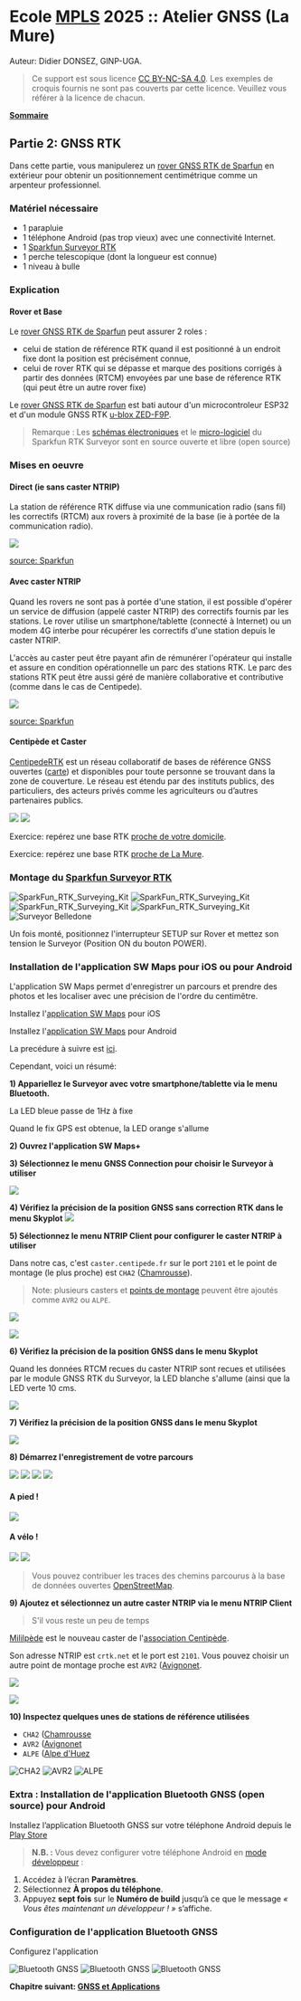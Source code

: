 # Ecole [MPLS](https://alpes-dauphine.maisons-pour-la-science.org/) 2025 :: Atelier GNSS (La Mure)

Auteur: Didier DONSEZ, GINP-UGA.

> Ce support est sous licence [CC BY-NC-SA 4.0](https://creativecommons.org/licenses/by-nc-sa/4.0/). Les exemples de croquis fournis ne sont pas couverts par cette licence. Veuillez vous référer à la licence de chacun.

**[Sommaire](README.md)**

## Partie 2: GNSS RTK

Dans cette partie, vous manipulerez un [rover GNSS RTK de Sparfun](https://learn.sparkfun.com/tutorials/sparkfun-rtk-surveyor-hookup-guide/all) en extérieur pour obtenir un positionnement centimétrique comme un arpenteur professionnel.

### Matériel nécessaire

* 1 parapluie
* 1 téléphone Android (pas trop vieux) avec une connectivité Internet.
* 1 [Sparkfun Surveyor RTK](https://learn.sparkfun.com/tutorials/sparkfun-rtk-surveyor-hookup-guide/all)
* 1 perche telescopique (dont la longueur est connue)
* 1 niveau à bulle

### Explication

#### Rover et Base

Le [rover GNSS RTK de Sparfun](https://learn.sparkfun.com/tutorials/sparkfun-rtk-surveyor-hookup-guide/all) peut assurer 2 roles :
* celui de station de référence RTK quand il est positionné à un endroit fixe dont la position est précisément connue,
* celui de rover RTK qui se dépasse et marque des positions corrigés à partir des données (RTCM) envoyées par une base de réference RTK (qui peut être un autre rover fixe) 

Le [rover GNSS RTK de Sparfun](https://learn.sparkfun.com/tutorials/sparkfun-rtk-surveyor-hookup-guide/all) est bati autour d'un microcontroleur ESP32 et d'un module GNSS RTK [u-blox ZED-F9P](https://www.u-blox.com/en/product/zed-f9p-module).

> Remarque : Les [schémas électroniques](https://github.com/sparkfun/SparkFun_RTK_Surveyor) et le [micro-logiciel](https://github.com/sparkfun/SparkFun_RTK_Firmware) du Sparkfun RTK Surveyor sont en source ouverte et libre (open source)

### Mises en oeuvre

#### Direct (ie sans caster NTRIP)

La station de référence RTK diffuse via une communication radio (sans fil) les correctifs (RTCM) aux rovers à proximité de la base (ie à portée de la communication radio).

![](BaseStationRoverRadio.webp)

[source: Sparkfun](https://www.sparkfun.com/rtk#boards)

#### Avec caster NTRIP

Quand les rovers ne sont pas à portée d'une station, il est possible d'opérer un service de diffusion (appelé caster NTRIP) des correctifs fournis par les stations. Le rover utilise un smartphone/tablette (connecté à Internet) ou un modem 4G interbe pour récupérer les correctifs d'une station depuis le caster NTRIP.

L'accès au caster peut être payant afin de rémunérer l'opérateur qui installe et assure en condition opérationnelle un parc des stations RTK. Le parc des stations RTK peut être aussi géré de manière collaborative et contributive (comme dans le cas de Centipede).

![](PaidPermanentBase.webp)

[source: Sparkfun](https://www.sparkfun.com/rtk#boards)

#### Centipède et Caster

[CentipedeRTK](https://docs.centipede.fr/) est un réseau collaboratif de bases de référence GNSS ouvertes ([carte](https://map.centipede-rtk.org/index.php/view/map/?repository=cent&project=centipede#3.992131,44.673872,6.703008,45.990611|basesrtk,notdeclared,nearest_30km,nearest_50km|d%C3%A9faut,d%C3%A9faut,d%C3%A9faut,d%C3%A9faut|1,1,1,1)) et disponibles pour toute personne se trouvant dans la zone de couverture. Le réseau est étendu par des instituts publics, des particuliers, des acteurs privés comme les agriculteurs ou d’autres partenaires publics.

![](https://docs.centipede.fr/assets/images/index/1.jpg)
![](reseau-centipede-20250411.jpg)

Exercice: repérez une base RTK [proche de votre domicile](https://map.centipede-rtk.org/index.php/view/map?repository=cent&project=centipede#-0.129991,42.888354,10.059828,46.578038|basesrtk,notdeclared|d%C3%A9faut,d%C3%A9faut|1,1).

Exercice: repérez une base RTK [proche de La Mure](https://map.centipede-rtk.org/index.php/view/map?repository=cent&project=centipede#-0.129991,42.888354,10.059828,46.578038|basesrtk,notdeclared|d%C3%A9faut,d%C3%A9faut|1,1).

### Montage du [Sparkfun Surveyor RTK](https://learn.sparkfun.com/tutorials/sparkfun-rtk-surveyor-hookup-guide/all)

![SparkFun_RTK_Surveying_Kit](../rtk_surveyor/17370-SparkFun_RTK_Surveying_Kit-02.jpg)
![SparkFun_RTK_Surveying_Kit](../rtk_surveyor/17369-GPS_RTK_Surveyor_-_Enclosed-09.jpeg)
![SparkFun_RTK_Surveying_Kit](../rtk_surveyor/17369-GPS_RTK_Surveyor_-_Enclosed-10.jpeg)
![SparkFun_RTK_Surveying_Kit](../rtk_surveyor/niveau-mat-rtk.png)
![Surveyor Belledone](../rtk_surveyor/surveyor-01.jpg)

Un fois monté, positionnez l'interrupteur SETUP sur Rover et mettez son tension le Surveyor (Position ON du bouton POWER).

### Installation de l'application SW Maps pour iOS ou pour Android

L'application SW Maps permet d'enregistrer un parcours et prendre des photos et les localiser avec une précision de l'ordre du centimêtre.

Installez l'[application SW Maps](https://apps.apple.com/us/app/sw-maps/id6444248083) pour iOS

Installez l'[application SW Maps](https://play.google.com/store/apps/details?id=np.com.softwel.swmaps&hl=fr) pour Android

La precédure à suivre est [ici](https://docs.sparkfun.com/SparkFun_RTK_Firmware/gis_software_ios/#sw-maps).

Cependant, voici un résumé:

**1) Appariellez le Surveyor avec votre smartphone/tablette via le menu Bluetooth.**

La LED bleue passe de 1Hz à fixe

Quand le fix GPS est obtenue, la LED orange s'allume

**2) Ouvrez l'application SW Maps+**

**3) Sélectionnez le menu GNSS Connection pour choisir le Surveyor à utiliser**

![](SWMaps-GNSSConnection.jpg)

**4) Vérifiez la précision de la position GNSS sans correction RTK dans le menu Skyplot**
![](SWMaps-Skyplot-no-rtk.jpg)

**5) Sélectionnez le menu NTRIP Client pour configurer le caster NTRIP à utiliser**

Dans notre cas, c'est `caster.centipede.fr` sur le port `2101` et le point de montage (le plus proche) est `CHA2` ([Chamrousse](http://gnssfr.unice.fr/#/metadata/marker=CHA2)).

> Note: plusieurs casters et [points de montage](https://map.centipede-rtk.org/index.php/view/map/?repository=cent&project=centipede#5.357680,44.716345,6.035399,45.048156|basesrtk,notdeclared|d%C3%A9faut,d%C3%A9faut|1,1) peuvent être ajoutés comme `AVR2` ou `ALPE`.

![](SWMaps-NTRIPClient-centipede.jpg)

![](SWMaps-NTRIPClient.jpg)


**6) Vérifiez la précision de la position GNSS dans le menu Skyplot**

Quand les données RTCM recues du caster NTRIP sont recues et utilisées par le module GNSS RTK du Surveyor, la LED blanche s'allume (ainsi que la LED verte 10 cms.

![](Surveyor-panel-01.jpg)

**7) Vérifiez la précision de la position GNSS dans le menu Skyplot**

![](SWMaps-Skyplot.jpg)

**8) Démarrez l'enregistrement de votre parcours**

![](SWMaps-Record-track.jpg)
![](SWMaps-Record-track-01.jpg)
![](SWMaps-Record-track-02.jpg)
![](SWMaps-Record-track-03.jpg)

#### A pied !

![](gnss-rtk-surveyor-backpack-01.jpg)

#### A vélo !

![](gnss-rtk-surveyor-bike-01.jpg)
![](gnss-rtk-surveyor-bike-02.jpg)

> Vous pouvez contribuer les traces des chemins parcourus à la base de données ouvertes [OpenStreetMap](https://www.openstreetmap.org/diary/fr).

**9) Ajoutez et sélectionnez un autre caster NTRIP via le menu NTRIP Client**

> S'il vous reste un peu de temps

[Mililpède](http://crtk.net:2101) est le nouveau caster de l'[association Centipède](https://www.linkedin.com/company/centipede-rtk/posts/?feedView=all).

Son adresse NTRIP est `crtk.net` et le port est `2101`. Vous pouvez choisir un autre point de montage proche est `AVR2` ([Avignonet](http://gnssfr.unice.fr/#/metadata/marker=AVR2).

![](SWMaps-Millipede-config.jpg)

![](SWMaps-Millipede.jpg)

**10) Inspectez quelques unes de stations de référence utilisées**

* `CHA2` ([Chamrousse](http://gnssfr.unice.fr/#/metadata/marker=CHA2)
* `AVR2` ([Avignonet](http://gnssfr.unice.fr/#/metadata/marker=AVR2)
* `ALPE` ([Alpe d'Huez](http://gnssfr.unice.fr/#/metadata/marker=ALPE)

![CHA2](bs-cha2.jpg) ![AVR2](bs-avr2.jpg) ![ALPE](bs-alpe.jpg)

### Extra : Installation de l'application  Bluetooth GNSS (open source) pour Android

Installez l’application Bluetooth GNSS sur votre téléphone Android depuis le [Play Store](https://play.google.com/store/apps/details?id=com.clearevo.bluetooth_gnss&hl=fr)

> **N.B. :** Vous devez configurer votre téléphone Android en [mode développeur](https://developer.android.com/studio/debug/dev-options?hl=fr) :

1. Accédez à l’écran **Paramètres**.  
2. Sélectionnez **À propos du téléphone**.  
3. Appuyez **sept fois** sur le **Numéro de build** jusqu’à ce que le message *« Vous êtes maintenant un développeur ! »* s’affiche.

### Configuration de l'application Bluetooth GNSS

Configurez l'application

![Bluetooth GNSS](../rtk_surveyor/bluetooth_gnss-01.png)
![Bluetooth GNSS](../rtk_surveyor/bluetooth_gnss-03.png)
![Bluetooth GNSS](../rtk_surveyor/bluetooth_gnss-02.png)


**Chapitre suivant: [GNSS et Applications](partie3-applications.md)**
